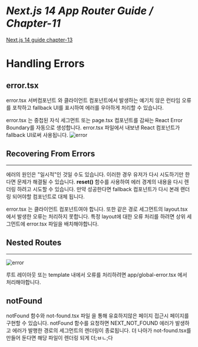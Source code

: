 # _Next.js 14 App Router Guide / Chapter-11_

[Next.js 14 guide chapter-13](https://nextjs.org/learn/dashboard-app/error-handling)

# **Handling Errors**

## **error.tsx**

error.tsx 서버컴포넌트 와 클라이언트 컴포넌트에서 발생하는 예기치 않은 런타임 오류를 포착하고 fallback UI를 표시하여 에러를 우아하게 처리할 수 있습니다.

error.tsx 는 중첩된 자식 세그먼트 또는 page.tsx 컴포넌트를 감싸는 React Error Boundary를 자동으로 생성합니다.
error.tsx 파일에서 내보낸 React 컴포넌트가 fallback UI로써 사용됩니다.
![error](https://nextjs.org/_next/image?url=%2Fdocs%2Fdark%2Ferror-overview.png&w=3840&q=75&dpl=dpl_H32Q1xf9hCyumsybjgFTTf6zn49i)

## Recovering From Errors

---

에러의 원인은 "일시적"인 것일 수도 있습니다. 이러한 경우 유저가 다시 시도하기만 한다면 문제가 해결될 수 있습니다.
**reset()** 함수를 사용하여 에러 경계의 내용을 다시 렌더링 하려고 시도할 수 있습니다. 만약 성공한다면 fallback 컴포넌트가 다시 본래 랜더링 되어야할 컴포넌트로 대체 됩니다.

error.tsx 는 클라이언트 컴포넌트여야 합니다. 또한 같은 경로 세그먼트의 layout.tsx 에서 발생한 오류는 처리하지 못합니다.
특정 layout에 대한 오류 처리를 하려면 상위 세그먼트에 error.tsx 파일을 배치해야합니다.

## Nested Routes

---

![error](https://nextjs.org/_next/image?url=%2Fdocs%2Fdark%2Fnested-error-component-hierarchy.png&w=3840&q=75&dpl=dpl_H32Q1xf9hCyumsybjgFTTf6zn49i)

루트 레이아웃 또는 template 내에서 오류를 처리하려면 app/global-error.tsx 에서 처리해야합니다.

## **notFound**

notFound 함수와 not-found.tsx 파일 을 통해 유효하지않은 페이지 접근시 페이지를 구현할 수 있습니다.
notFound 함수를 요청하면 NEXT_NOT_FOUND 에러가 발생하고 에러가 발행한 경로의 세그먼트의 렌더링이 종료됩니다. 더 나아가 not-found.tsx를 만들어 둔다면 해당 파일이 렌더링 되게 더;ㅂㄴ;다
